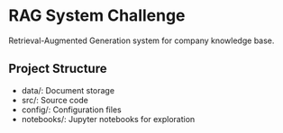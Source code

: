 # RAG System Challenge

Retrieval-Augmented Generation system for company knowledge base.

## Project Structure
- data/: Document storage
- src/: Source code
- config/: Configuration files
- notebooks/: Jupyter notebooks for exploration
